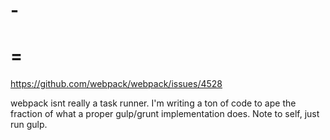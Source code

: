 # -

# =

<https://github.com/webpack/webpack/issues/4528>

webpack isnt really a task runner. I'm writing a ton of code to ape the fraction of what a proper gulp/grunt implementation does. Note to self, just run gulp.

